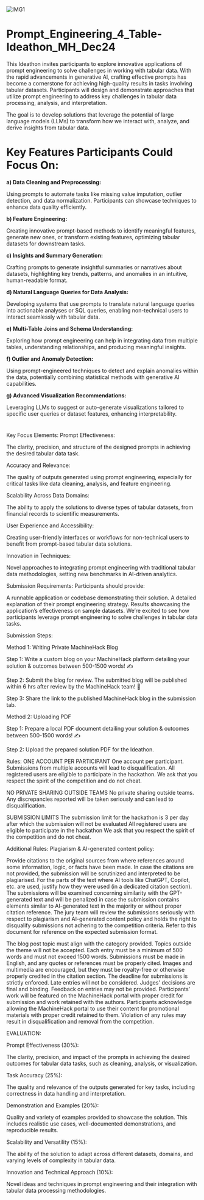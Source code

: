 ![IMG1](https://github.com/user-attachments/assets/292e442b-1cc5-4bbd-b4f4-e42f1faaf54e)

# Prompt_Engineering_4_Table-Ideathon_MH_Dec24

This Ideathon invites participants to explore innovative applications of prompt engineering to solve challenges in working with tabular data. With the rapid advancements in generative AI, crafting effective prompts has become a cornerstone for achieving high-quality results in tasks involving tabular datasets. Participants will design and demonstrate approaches that utilize prompt engineering to address key challenges in tabular data processing, analysis, and interpretation.

The goal is to develop solutions that leverage the potential of large language models (LLMs) to transform how we interact with, analyze, and derive insights from tabular data.
#
# Key Features Participants Could Focus On:

**a) Data Cleaning and Preprocessing:**

Using prompts to automate tasks like missing value imputation, outlier detection, and data normalization. Participants can showcase techniques to enhance data quality efficiently.

**b) Feature Engineering:**

Creating innovative prompt-based methods to identify meaningful features, generate new ones, or transform existing features, optimizing tabular datasets for downstream tasks.

**c) Insights and Summary Generation:**

Crafting prompts to generate insightful summaries or narratives about datasets, highlighting key trends, patterns, and anomalies in an intuitive, human-readable format.

**d) Natural Language Queries for Data Analysis:**

Developing systems that use prompts to translate natural language queries into actionable analyses or SQL queries, enabling non-technical users to interact seamlessly with tabular data.

**e) Multi-Table Joins and Schema Understanding:**

Exploring how prompt engineering can help in integrating data from multiple tables, understanding relationships, and producing meaningful insights.

**f) Outlier and Anomaly Detection:**

Using prompt-engineered techniques to detect and explain anomalies within the data, potentially combining statistical methods with generative AI capabilities.

**g) Advanced Visualization Recommendations:**

Leveraging LLMs to suggest or auto-generate visualizations tailored to specific user queries or dataset features, enhancing interpretability.
#
Key Focus Elements:
Prompt Effectiveness:

The clarity, precision, and structure of the designed prompts in achieving the desired tabular data task.

Accuracy and Relevance:

The quality of outputs generated using prompt engineering, especially for critical tasks like data cleaning, analysis, and feature engineering.

Scalability Across Data Domains:

The ability to apply the solutions to diverse types of tabular datasets, from financial records to scientific measurements.

User Experience and Accessibility:

Creating user-friendly interfaces or workflows for non-technical users to benefit from prompt-based tabular data solutions.

Innovation in Techniques:

Novel approaches to integrating prompt engineering with traditional tabular data methodologies, setting new benchmarks in AI-driven analytics.

Submission Requirements:
Participants should provide:

A runnable application or codebase demonstrating their solution.
A detailed explanation of their prompt engineering strategy.
Results showcasing the application’s effectiveness on sample datasets.
We’re excited to see how participants leverage prompt engineering to solve challenges in tabular data tasks.

Submission Steps:

Method 1: Writing Private MachineHack Blog

Step 1: Write a custom blog on your MachineHack platform detailing your solution & outcomes between 500-1500 words! ✍️

Step 2: Submit the blog for review. The submitted blog will be published within 6 hrs after review by the MachineHack team! 📢

Step 3: Share the link to the published MachineHack blog in the submission tab.

Method 2: Uploading PDF

Step 1: Prepare a local PDF document detailing your solution & outcomes between 500-1500 words! ✍️

Step 2: Upload the prepared solution PDF for the Ideathon.

Rules:
ONE ACCOUNT PER PARTICIPANT
One account per participant. Submissions from multiple accounts will lead to disqualification. All registered users are eligible to participate in the hackathon. We ask that you respect the spirit of the competition and do not cheat.

NO PRIVATE SHARING OUTSIDE TEAMS
No private sharing outside teams. Any discrepancies reported will be taken seriously and can lead to disqualification.

SUBMISSION LIMITS
The submission limit for the hackathon is 3 per day after which the submission will not be evaluated All registered users are eligible to participate in the hackathon We ask that you respect the spirit of the competition and do not cheat.

Additional Rules:
Plagiarism & AI-generated content policy:

Provide citations to the original sources from where references around some information, logic, or facts have been made. In case the citations are not provided, the submission will be scrutinized and interpreted to be plagiarised. 
For the parts of the text where AI tools like ChatGPT, Copilot, etc. are used, justify how they were used (in a dedicated citation section). The submissions will be examined concerning similarity with the GPT-generated text and will be penalized in case the submission contains elements similar to AI-generated text in the majority or without proper citation reference.
The jury team will review the submissions seriously with respect to plagiarism and AI-generated content policy and holds the right to disqualify submissions not adhering to the competition criteria.
Refer to this document for reference on the expected submission format.

The blog post topic must align with the category provided. Topics outside the theme will not be accepted.
Each entry must be a minimum of 500 words and must not exceed 1500 words.
Submissions must be made in English, and any quotes or references must be properly cited.
Images and multimedia are encouraged, but they must be royalty-free or otherwise properly credited in the citation section.
The deadline for submissions is strictly enforced. Late entries will not be considered.
Judges' decisions are final and binding. Feedback on entries may not be provided.
Participants' work will be featured on the MachineHack portal with proper credit for submission and work retained with the authors. Participants acknowledge allowing the MachineHack portal to use their content for promotional materials with proper credit retained to them.
Violation of any rules may result in disqualification and removal from the competition.

EVALUATION:

Prompt Effectiveness (30%):

The clarity, precision, and impact of the prompts in achieving the desired outcomes for tabular data tasks, such as cleaning, analysis, or visualization.

Task Accuracy (25%):

The quality and relevance of the outputs generated for key tasks, including correctness in data handling and interpretation.

Demonstration and Examples (20%):

Quality and variety of examples provided to showcase the solution. This includes realistic use cases, well-documented demonstrations, and reproducible results.

Scalability and Versatility (15%):

The ability of the solution to adapt across different datasets, domains, and varying levels of complexity in tabular data.

Innovation and Technical Approach (10%):

Novel ideas and techniques in prompt engineering and their integration with tabular data processing methodologies.
